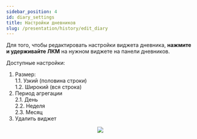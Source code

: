 ```yaml
---
sidebar_position: 4
id: diary_settings
title: Настройки дневников
slug: /presentation/history/edit_diary
---
```


Для того, чтобы редактировать настройки виджета дневника, **нажмите и удерживайте ЛКМ** на нужном виджете на панели дневников.  

Доступные настройки:
1. Размер:  
1.1. Узкий (половина строки)  
1.2. Широкий (вся строка)  
2. Период агрегации  
2.1. День  
2.2. Неделя  
2.3. Месяц  
3. Удалить виджет

<div align="center"><img type="imgscreen" src="/wellness_doc/img/presentation/diary/diaryLayoutEdit.png"/></div>